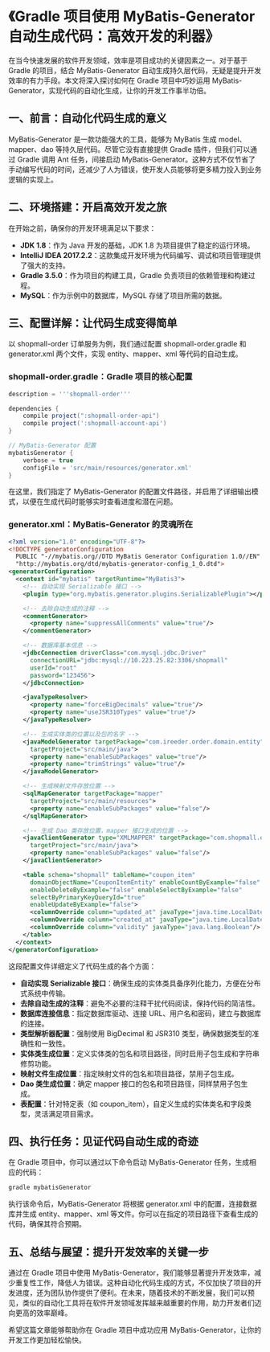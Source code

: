 # 《Gradle 项目使用 MyBatis-Generator 自动生成代码：高效开发的利器》

在当今快速发展的软件开发领域，效率是项目成功的关键因素之一。对于基于 Gradle 的项目，结合 MyBatis-Generator 自动生成持久层代码，无疑是提升开发效率的有力手段。本文将深入探讨如何在 Gradle 项目中巧妙运用 MyBatis-Generator，实现代码的自动化生成，让你的开发工作事半功倍。

## 一、前言：自动化代码生成的意义
MyBatis-Generator 是一款功能强大的工具，能够为 MyBatis 生成 model、mapper、dao 等持久层代码。尽管它没有直接提供 Gradle 插件，但我们可以通过 Gradle 调用 Ant 任务，间接启动 MyBatis-Generator。这种方式不仅节省了手动编写代码的时间，还减少了人为错误，使开发人员能够将更多精力投入到业务逻辑的实现上。

## 二、环境搭建：开启高效开发之旅
在开始之前，确保你的开发环境满足以下要求：
- **JDK 1.8**：作为 Java 开发的基础，JDK 1.8 为项目提供了稳定的运行环境。
- **IntelliJ IDEA 2017.2.2**：这款集成开发环境为代码编写、调试和项目管理提供了强大的支持。
- **Gradle 3.5.0**：作为项目的构建工具，Gradle 负责项目的依赖管理和构建过程。
- **MySQL**：作为示例中的数据库，MySQL 存储了项目所需的数据。

## 三、配置详解：让代码生成变得简单
以 shopmall-order 订单服务为例，我们通过配置 shopmall-order.gradle 和 generator.xml 两个文件，实现 entity、mapper、xml 等代码的自动生成。

### shopmall-order.gradle：Gradle 项目的核心配置
```groovy
description = '''shopmall-order'''

dependencies {
    compile project(":shopmall-order-api")
    compile project(':shopmall-account-api')
}

// MyBatis-Generator 配置
mybatisGenerator {
    verbose = true
    configFile = 'src/main/resources/generator.xml'
}
```
在这里，我们指定了 MyBatis-Generator 的配置文件路径，并启用了详细输出模式，以便在生成代码时能够实时查看进度和潜在问题。

### generator.xml：MyBatis-Generator 的灵魂所在
```xml
<?xml version="1.0" encoding="UTF-8"?>
<!DOCTYPE generatorConfiguration
  PUBLIC "-//mybatis.org//DTD MyBatis Generator Configuration 1.0//EN"
  "http://mybatis.org/dtd/mybatis-generator-config_1_0.dtd">
<generatorConfiguration>
  <context id="mybatis" targetRuntime="MyBatis3">
    <!-- 自动实现 Serializable 接口 -->
    <plugin type="org.mybatis.generator.plugins.SerializablePlugin"></plugin>

    <!-- 去除自动生成的注释 -->
    <commentGenerator>
      <property name="suppressAllComments" value="true"/>
    </commentGenerator>

    <!-- 数据库基本信息 -->
    <jdbcConnection driverClass="com.mysql.jdbc.Driver"
      connectionURL="jdbc:mysql://10.223.25.82:3306/shopmall"
      userId="root"
      password="123456">
    </jdbcConnection>

    <javaTypeResolver>
      <property name="forceBigDecimals" value="true"/>
      <property name="useJSR310Types" value="true"/>
    </javaTypeResolver>

    <!-- 生成实体类的位置以及包的名字 -->
    <javaModelGenerator targetPackage="com.ireeder.order.domain.entity"
      targetProject="src/main/java">
      <property name="enableSubPackages" value="true"/>
      <property name="trimStrings" value="true"/>
    </javaModelGenerator>

    <!-- 生成映射文件存放位置 -->
    <sqlMapGenerator targetPackage="mapper"
      targetProject="src/main/resources">
      <property name="enableSubPackages" value="false"/>
    </sqlMapGenerator>

    <!-- 生成 Dao 类存放位置，mapper 接口生成的位置 -->
    <javaClientGenerator type="XMLMAPPER" targetPackage="com.shopmall.order.domain.mapper"
      targetProject="src/main/java">
      <property name="enableSubPackages" value="false"/>
    </javaClientGenerator>

    <table schema="shopmall" tableName="coupon_item"
      domainObjectName="CouponItemEntity" enableCountByExample="false"
      enableDeleteByExample="false" enableSelectByExample="false"
      selectByPrimaryKeyQueryId="true"
      enableUpdateByExample="false">
      <columnOverride column="updated_at" javaType="java.time.LocalDateTime"/>
      <columnOverride column="created_at" javaType="java.time.LocalDateTime"/>
      <columnOverride column="validity" javaType="java.lang.Boolean"/>
    </table>
  </context>
</generatorConfiguration>
```
这段配置文件详细定义了代码生成的各个方面：
- **自动实现 Serializable 接口**：确保生成的实体类具备序列化能力，方便在分布式系统中传输。
- **去除自动生成的注释**：避免不必要的注释干扰代码阅读，保持代码的简洁性。
- **数据库连接信息**：指定数据库驱动、连接 URL、用户名和密码，建立与数据库的连接。
- **类型解析器配置**：强制使用 BigDecimal 和 JSR310 类型，确保数据类型的准确性和一致性。
- **实体类生成位置**：定义实体类的包名和项目路径，同时启用子包生成和字符串修剪功能。
- **映射文件生成位置**：指定映射文件的包名和项目路径，禁用子包生成。
- **Dao 类生成位置**：确定 mapper 接口的包名和项目路径，同样禁用子包生成。
- **表配置**：针对特定表（如 coupon_item），自定义生成的实体类名和字段类型，灵活满足项目需求。

## 四、执行任务：见证代码自动生成的奇迹
在 Gradle 项目中，你可以通过以下命令启动 MyBatis-Generator 任务，生成相应的代码：
```bash
gradle mybatisGenerator
```
执行该命令后，MyBatis-Generator 将根据 generator.xml 中的配置，连接数据库并生成 entity、mapper、xml 等文件。你可以在指定的项目路径下查看生成的代码，确保其符合预期。

## 五、总结与展望：提升开发效率的关键一步
通过在 Gradle 项目中使用 MyBatis-Generator，我们能够显著提升开发效率，减少重复性工作，降低人为错误。这种自动化代码生成的方式，不仅加快了项目的开发进度，还为团队协作提供了便利。在未来，随着技术的不断发展，我们可以预见，类似的自动化工具将在软件开发领域发挥越来越重要的作用，助力开发者们迈向更高的效率巅峰。

希望这篇文章能够帮助你在 Gradle 项目中成功应用 MyBatis-Generator，让你的开发工作更加轻松愉快。